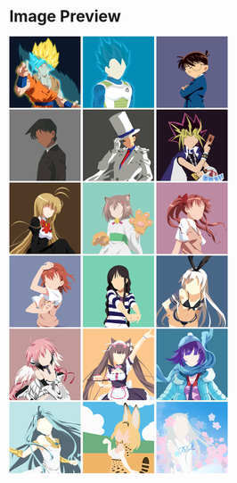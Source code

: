 # Image Preview

<img src="01.png" width="128">
<img src="02.png" width="128">
<img src="03.png" width="128">
<img src="04.png" width="128">
<img src="05.png" width="128">
<img src="06.png" width="128">
<img src="07.png" width="128">
<img src="08.png" width="128">
<img src="09.png" width="128">
<img src="10.png" width="128">
<img src="11.png" width="128">
<img src="12.png" width="128">
<img src="13.png" width="128">
<img src="14.png" width="128">
<img src="15.png" width="128">
<img src="16.png" width="128">
<img src="17.png" width="128">
<img src="18.png" width="128">